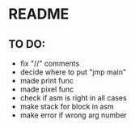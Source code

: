 # README

## TO DO:

- fix "//" comments
- decide where to put "jmp main"
- made print func
- made pixel func
- check if asm is right in all cases
- make stack for block in asm
- make error if wrong arg number
